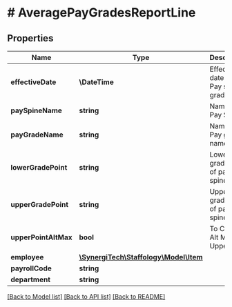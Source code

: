 # # AveragePayGradesReportLine

## Properties

Name | Type | Description | Notes
------------ | ------------- | ------------- | -------------
**effectiveDate** | **\DateTime** | Effective date for Pay spine grade | [optional]
**paySpineName** | **string** | Name of Pay Spine | [optional]
**payGradeName** | **string** | Name of Pay grade name | [optional]
**lowerGradePoint** | **string** | Lower grade point of pay spine grade | [optional]
**upperGradePoint** | **string** | Upper grade point of pay spine grade | [optional]
**upperPointAltMax** | **bool** | To Check Alt Max of Upper point | [optional]
**employee** | [**\SynergiTech\Staffology\Model\Item**](Item.md) |  | [optional]
**payrollCode** | **string** |  | [optional]
**department** | **string** |  | [optional]

[[Back to Model list]](../../README.md#models) [[Back to API list]](../../README.md#endpoints) [[Back to README]](../../README.md)
